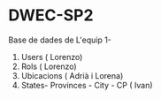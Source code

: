 # DWEC-SP2
Base de dades de L'equip 1- 
1. Users ( Lorenzo)
2. Rols ( Lorenzo)
3. Ubicacions ( Adrià i Lorena)
4. States- Provinces - City - CP ( Ivan) 
